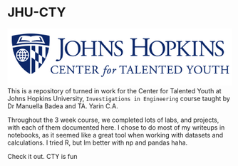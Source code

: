 # JHU-CTY
![Alt text](image.png)
This is a repository of turned in work for the Center for Talented Youth at Johns Hopkins University, `Investigations in Engineering` course taught by Dr Manuella Badea and TA. Yarin C.A.

Throughout the 3 week course, we completed lots of labs, and projects, with each of them documented here. I chose to do most of my writeups in notebooks, as it seemed like a great tool when working with datasets and calculations. I tried R, but Im better with np and pandas haha.

Check it out. CTY is fun